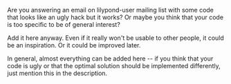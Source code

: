 Are you answering an email on lilypond-user mailing list
with some code that looks like an ugly hack but it works?
Or maybe you think that your code is too specific to be of
general interest?

Add it here anyway.  Even if it really won't be usable to
other people, it could be an inspiration.  Or it could be
improved later.

In general, almost everything can be added here -- if you
think that your code is ugly or that the optimal solution
should be implemented differently, just mention this in
the description.

